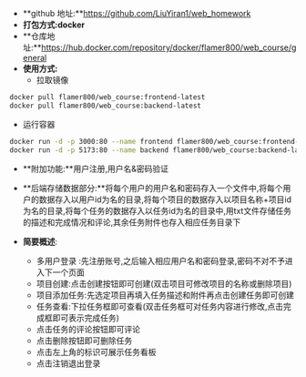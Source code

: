 - **github 地址:**https://github.com/LiuYiran1/web_homework
- **打包方式:docker**
- **仓库地址:**https://hub.docker.com/repository/docker/flamer800/web_course/general
- **使用方式:**
  - 拉取镜像
```bash
docker pull flamer800/web_course:frontend-latest
docker pull flamer800/web_course:backend-latest
```
  - 运行容器
```bash
docker run -d -p 3000:80 --name frontend flamer800/web_course:frontend-latest
docker run -d -p 5173:80 --name backend flamer800/web_course:backend-latest
```
- **附加功能:**用户注册,用户名&密码验证
- **后端存储数据部分:**将每个用户的用户名和密码存入一个文件中,将每个用户的数据存入以用户id为名的目录,将每个项目的数据存入以项目名称+项目id为名的目录,将每个任务的数据存入以任务id为名的目录中,用txt文件存储任务的描述和完成情况和评论,其余任务附件也存入相应任务目录下

- **简要概述**:
  - 多用户登录 :先注册账号,之后输入相应用户名和密码登录,密码不对不予进入下一个页面
  - 项目创建:点击创建按钮即可创建(双击项目可修改项目的名称或删除项目)
  - 项目添加任务:先选定项目再填入任务描述和附件再点击创建任务即可创建
  - 任务查看:下拉任务框即可查看(双击任务框可对任务内容进行修改,点击完成框即可表示完成任务)
  - 点击任务的评论按钮即可评论
  - 点击删除按钮即可删除任务
  - 点击左上角的标识可展示任务看板
  - 点击注销退出登录

